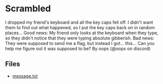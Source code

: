 # Scrambled

 I dropped my friend's keyboard and all the key caps fell off. I didn't want them to find out what happened, so I put the key caps back on in random places... Good news: My friend only looks at the keyboard when they type, so they didn't notice that they were typing absolute gibberish. Bad news: They were supposed to send me a flag, but instead I got... this... Can you help me figure out it was supposed to be? By oops (@oops on discord)

## Files
- [message.txt](message.txt)

